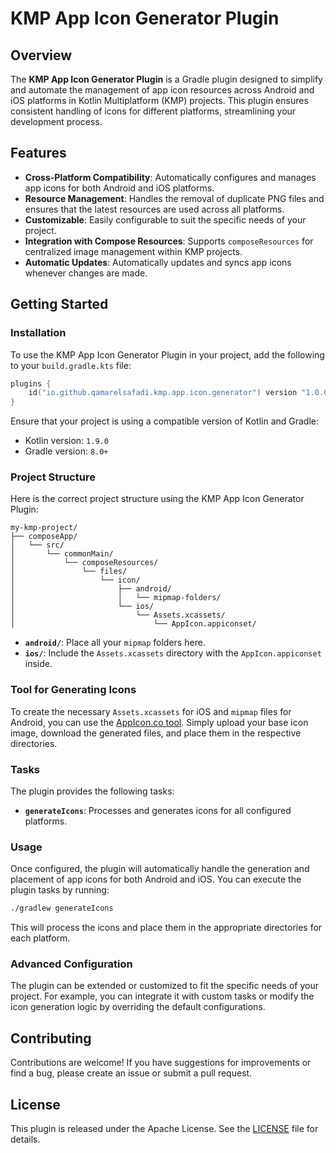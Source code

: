 # **KMP App Icon Generator Plugin**

## **Overview**

The **KMP App Icon Generator Plugin** is a Gradle plugin designed to simplify and automate the management of app icon resources across Android and iOS platforms in Kotlin Multiplatform (KMP) projects. This plugin ensures consistent handling of icons for different platforms, streamlining your development process.

## **Features**

- **Cross-Platform Compatibility**: Automatically configures and manages app icons for both Android and iOS platforms.
- **Resource Management**: Handles the removal of duplicate PNG files and ensures that the latest resources are used across all platforms.
- **Customizable**: Easily configurable to suit the specific needs of your project.
- **Integration with Compose Resources**: Supports `composeResources` for centralized image management within KMP projects.
- **Automatic Updates**: Automatically updates and syncs app icons whenever changes are made.

## **Getting Started**

### **Installation**

To use the KMP App Icon Generator Plugin in your project, add the following to your `build.gradle.kts` file:

```kotlin
plugins {
    id("io.github.qamarelsafadi.kmp.app.icon.generator") version "1.0.0"
}
```

Ensure that your project is using a compatible version of Kotlin and Gradle:

- Kotlin version: `1.9.0`
- Gradle version: `8.0+`

### **Project Structure**

Here is the correct project structure using the KMP App Icon Generator Plugin:

```
my-kmp-project/
├── composeApp/
│   └── src/
│       └── commonMain/
│           └── composeResources/
│               └── files/
│                   └── icon/
│                       ├── android/
│                       │   └── mipmap-folders/
│                       └── ios/
│                           └── Assets.xcassets/
│                               └── AppIcon.appiconset/
```

- **`android/`**: Place all your `mipmap` folders here.
- **`ios/`**: Include the `Assets.xcassets` directory with the `AppIcon.appiconset` inside.

### **Tool for Generating Icons**

To create the necessary `Assets.xcassets` for iOS and `mipmap` files for Android, you can use the [AppIcon.co tool](https://www.appicon.co). Simply upload your base icon image, download the generated files, and place them in the respective directories.


### **Tasks**

The plugin provides the following tasks:

- **`generateIcons`**: Processes and generates icons for all configured platforms.

### **Usage**

Once configured, the plugin will automatically handle the generation and placement of app icons for both Android and iOS. You can execute the plugin tasks by running:

```bash
./gradlew generateIcons
```

This will process the icons and place them in the appropriate directories for each platform.


### **Advanced Configuration**

The plugin can be extended or customized to fit the specific needs of your project. For example, you can integrate it with custom tasks or modify the icon generation logic by overriding the default configurations.

## **Contributing**

Contributions are welcome! If you have suggestions for improvements or find a bug, please create an issue or submit a pull request.

## **License**

This plugin is released under the Apache License. See the [LICENSE](https://github.com/qamarelsafadi/KMPAppIconGeneratorPlugin?tab=License-1-ov-file#readme) file for details.
